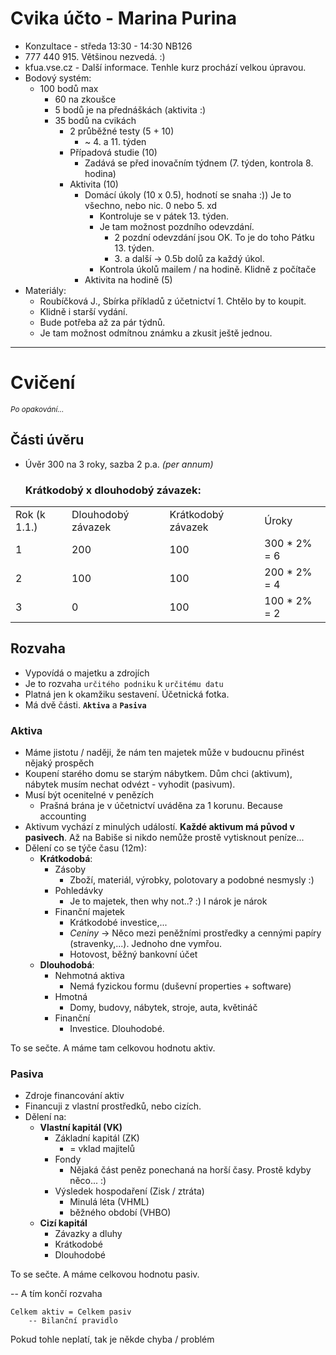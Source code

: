 # Cvika účto - Marina Purina
- Konzultace - středa 13:30 - 14:30 NB126
- 777 440 915. Většinou nezvedá. :)
- kfua.vse.cz - Další informace. Tenhle kurz prochází velkou úpravou.
- Bodový systém:
  - 100 bodů max
    - 60 na zkoušce
    - 5 bodů je na přednáškách (aktivita :)
    - 35 bodů na cvikách
      - 2 průběžné testy (5 + 10)
        - ~ 4. a 11. týden
      - Případová studie (10)
        - Zadává se před inovačním týdnem (7. týden, kontrola 8. hodina)
      - Aktivita (10)
        - Domácí úkoly (10 x 0.5), hodnotí se snaha :)) Je to všechno, nebo nic. 0 nebo 5. xd
          - Kontroluje se v pátek 13. týden.
          - Je tam možnost pozdního odevzdání.
            - 2 pozdní odevzdání jsou OK. To je do toho Pátku 13. týden.
            - <span>3.</span> a další -> 0.5b dolů za každý úkol.
          - Kontrola úkolů mailem / na hodině. Klidně z počítače
        - Aktivita na hodině (5)
- Materiály:
  - Roubíčková J., Sbírka příkladů z účetnictví 1. Chtělo by to koupit.
  - Klidně i starší vydání.
  - Bude potřeba až za pár týdnů.
  - Je tam možnost odmítnou známku a zkusit ještě jednou.

---

# Cvičení
*<small>Po opakování...</small>*
## Části úvěru
- Úvěr 300 na 3 roky, sazba 2 p.a. *(per annum)*

    ### Krátkodobý x dlouhodobý závazek:

<table>
<tr><td>Rok (k 1.1.)</td><td>Dlouhodobý závazek</td><td>Krátkodobý závazek</td><td>Úroky</td></tr>
<tr><td>1</td><td>200</td><td>100</td><td>300 * 2% = 6</td></tr>
<tr><td>2</td><td>100</td><td>100</td><td>200 * 2% = 4</td></tr>
<tr><td>3</td><td>0</td><td>100</td><td>100 * 2% = 2</td></tr>
</table> 

## Rozvaha
- Vypovídá o majetku a zdrojích
- Je to rozvaha `určitého podniku` k `určitému datu`
- Platná jen k okamžiku sestavení. Účetnická fotka.
- Má dvě části. **`Aktiva`** a **`Pasiva`**

### Aktiva
- Máme jistotu / naději, že nám ten majetek může v budoucnu přinést nějaký prospěch
- Koupení starého domu se starým nábytkem. Dům chci (aktivum), nábytek musím nechat odvézt - vyhodit (pasivum).
- Musí být ocenitelné v penězích
  - Prašná brána je v účetnictví uváděna za 1 korunu. Because accounting
- Aktivum vychází z minulých událostí. **Každé aktivum má původ v pasivech**. Až na Babiše si nikdo nemůže prostě vytisknout peníze...
- Dělení co se týče času (12m):
  - **Krátkodobá**:
    - Zásoby
      - Zboží, materiál, výrobky, polotovary a podobné nesmysly :)
    - Pohledávky
      - Je to majetek, then why not..? :) I nárok je nárok
    - Finanční majetek
      - Krátkodobé investice,...
      - *Ceniny* -> Něco mezi peněžními prostředky a cennými papíry (stravenky,...). Jednoho dne vymřou.
      - Hotovost, běžný bankovní účet
  - **Dlouhodobá**:
    - Nehmotná aktiva
      - Nemá fyzickou formu (duševní properties + software)
    - Hmotná
      - Domy, budovy, nábytek, stroje, auta, květináč
    - Finanční
      - Investice. Dlouhodobé.

To se sečte. A máme tam celkovou hodnotu aktiv.

### Pasiva
- Zdroje financování aktiv
- Financuji z vlastní prostředků, nebo cizích.
- Dělení na:
  - **Vlastní kapitál (VK)**
    - Základní kapitál (ZK)
      - = vklad majitelů
    - Fondy
      - Nějaká část peněz ponechaná na horší časy. Prostě kdyby něco... :)
    - Výsledek hospodaření (Zisk / ztráta)
      - Minulá léta (VHML)
      - běžného období (VHBO)
  - **Cizí kapitál**
    - Závazky a dluhy
    - Krátkodobé
    - Dlouhodobé

To se sečte. A máme celkovou hodnotu pasiv.

-- A tím končí rozvaha

    Celkem aktiv = Celkem pasiv
        -- Bilanční pravidlo

Pokud tohle neplatí, tak je někde chyba / problém
